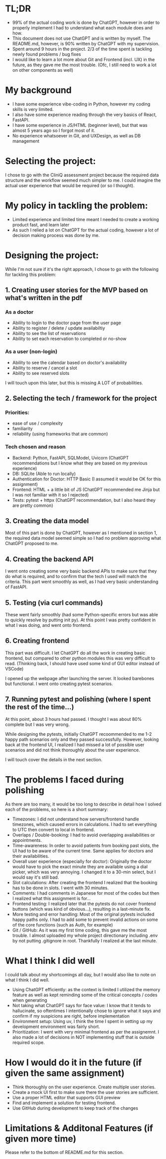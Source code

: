 # TL;DR
- 99% of the actual coding work is done by ChatGPT, however in order to properly implement I had to understand what each module does and how.
- This document does not use ChatGPT and is written by myself. The README.md, however, is 90% written by ChatGPT with my supervision.
- Spent around 9 hours in the project. 2/3 of the time spent is tackling newly found problems / bug fixes
- I would like to learn a lot more about Git and Frontend (incl. UX) in the future, as they gave me the most trouble. (Ofc, I still need to work a lot on other components as well)


# My background
- I have some experience vibe-coding in Python, however my coding skills is very limited.
- I also have some experience reading through the very basics of React, FastAPI.
- I have some experience in JS/HTML (beginner level), but that was almost 5 years ago so I forgot most of it.
- No experience whatsoever in Git, and UXDesign, as well as DB management

# Selecting the project:
I chose to go with the CliniQ assessment project because the required data structure and the workflow seemed much simpler to me.
I could imagine the actual user experience that would be required (or so I thought).

# My policy in tackling the problem:
- Limited experience and limited time meant I needed to create a working product fast, and learn later
- As such I relied a lot on ChatGPT for the actual coding, however a lot of decision making process was done by me.


# Designing the project:
While I'm not sure if it's the right approach, I chose to go with the following for tackling this problem:

## 1. Creating user stories for the MVP based on what's written in the pdf
   
### As a doctor

- Ability to login to the doctor page from the user page
- Ability to register / delete / update availabiltiy
- Ability to see the list of reservations
- Ability to set each reservation to completed or no-show

### As a user (non-login)
- Ability to see the calendar based on doctor's availability
- Ability to reserve / cancel a slot
- Ability to see reserved slots

I will touch upon this later, but this is missing A LOT of probabilities.

## 2. Selecting the tech / framework for the project

### Priorities:
- ease of use / complexity
- familiarity
- reliability (using frameworks that are common)

### Tech chosen and reason
- Backend: Python, FastAPI, SQLModel, Uvicorn (ChatGPT recommendations but I know what they are based on my previous experience)
- DB: SQLite (Able to run locally)
- Authentication for Doctor: HTTP Basic (I assumed it would be OK for this assignment)
- Frontend: HTML + a little bit of JS (ChatGPT recommended me Jinja but I was not familiar with it so I rejected)
- Tests: pytest + httpx (ChatGPT recommendation, but I also heard they are pretty common)


## 3. Creating the data model
Most of this part is done by ChatGPT, however as I mentioned in section 1, the required data model seemed simple so I had no problem approving what ChatGPT proposed to me.

## 4. Creating the backend API
I went onto creating some very basic backend APIs to make sure that they do what is required, and to confirm that the tech I used will match the criteria.
This part went smoothly as well, as I had very basic understanding of FastAPI.

## 5. Testing (via curl commands)
These went fairly smoothly (had some Python-specific errors but was able to quickly resolve by putting init py).
At this point I was pretty confident in what I was doing, and went onto frontend.

## 6. Creating frontend
This part was difficult.
I let ChatGPT do all the work in creating basic frontend, but compared to other python modules this was very difficult to read.
(Thinking back, I should have used some kind of GUI editor instead of VSCode)

I opened up the webpage after launching the server. It looked barebones but functional.
I went onto creating pytest scenarios.

## 7. Running pytest and polishing (where I spent the rest of the time...)

At this point, about 3 hours had passed.
I thought I was about 80% complete but I was very wrong.

While designing the pytests, initially ChatGPT recoommended to me 1-2 happy path scenarios only and they passed successfully.
However, looking back at the frontend UI, I realized I had missed a lot of possible user scenarios and did not think thoroughly about the user experience.

I will touch cover the details in the next section.

#  The problems I faced during polishing

As there are too many, it would be too long to describe in detail how I solved each of the problems, so here is a short summary:

- Timezones: I did not understand how servers/frontend handle timezones, which caused errors in calculations. I had to set everything to UTC then convert to local in frontend.
- Overlaps / Double-booking: I had to avoid overlapping availabilities or appointments.
- Time-awareness: In order to avoid patients from booking past slots, the UI had to be aware of the current time. Same applies for doctors and their availabilities.
- Overall user experience (especially for doctor): Originally the doctor would have to pick the exact minute they are available using a dial picker, which was very annoying. I changed it to a 30-min select, but I would say it's still bad.
- Slot calculations: After creating the frontend I realized that the booking has to be done in slots. I went with 30 minutes.
- Comments: I had comments in Japanese for most of the codes but then I realized what this assignment is for...
- Frontend testing: I realized later that the pytests do not cover frontend buttons (which was kind of obvious...), resulting in a last-minute fix.
- More testing and error handling: Most of the original pytests included happy paths only. I had to add some to prevent invalid actions on some of the core functions (such as Auth, for example)
- Git / GitHub: As it was my first time coding, this gave me the most trouble. I almost uploaded my whole project directionary including .env by not putting .gitignore in root. Thankfully I realized at the last minute.

# What I think I did well
I could talk about my shortcomings all day, but I would also like to note on what I think I did well.
- Using ChatGPT efficiently: as the context is limited I utilized the memory feature as well as kept reminding some of the critical concepts / codes when generating
- Not taking what ChatGPT says for face value: I know that it tends to hallucinate, so oftentimes I intentionally chose to ignore what it says and confirm if my suspicions are right, before implementation
- Environment setup: Using uv, I think the time I spent in setting up my development environment was fairly short.
- Prioritization: I went with very minimal frontend as per the assignemnt. I also made a lot of decisions in NOT implementing stuff that is outside required scope.

# How I would do it in the future (if given the same assignment)

- Think thoroughly on the user experience. Create multiple user stories.
- Create a mock UI first to make sure there the user stories are sufficient.
- Use a proper HTML editor that supports GUI preview
- Find and implement a solution for testing frontend.
- Use GitHub during development to keep track of the changes

# Limitations & Additonal Features (if given more time)
Please refer to the bottom of README.md for this section.
